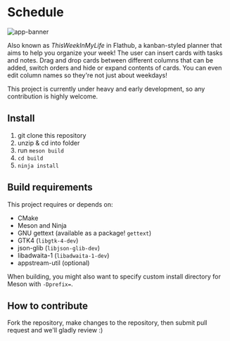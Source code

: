 # Schedule

 ![app-banner](https://user-images.githubusercontent.com/91388039/233837273-3a942cea-cdc4-48df-b595-cd2c6584d003.png)
 
Also known as *ThisWeekInMyLife* in Flathub, a kanban-styled planner that aims to help you organize your week! The user can insert cards with tasks and notes. Drag and drop cards between different columns that can be added, switch orders and hide or expand contents of cards. You can even edit column names so they're not just about weekdays!  

This project is currently under heavy and early development, so any contribution is highly welcome.

## Install

1. git clone this repository
2. unzip & cd into folder
3. run ```meson build```
4. ```cd build```
5. ```ninja install```

## Build requirements

This project requires or depends on:

- CMake
- Meson and Ninja
- GNU gettext (available as a package! `gettext`)
- GTK4 (`libgtk-4-dev`)
- json-glib (`libjson-glib-dev`)
- libadwaita-1 (`libadwaita-1-dev`)
- appstream-util (optional)

When building, you might also want to specify custom install directory for Meson with `-Dprefix=`.

## How to contribute

Fork the repository, make changes to the repository, then submit pull request and we'll gladly review :)
